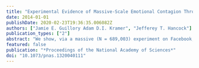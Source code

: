 ```yaml
---
title: "Experimental Evidence of Massive-Scale Emotional Contagion Through Social Networks"
date: 2014-01-01
publishDate: 2020-02-23T19:36:35.006082Z
authors: ["Jamie E. Guillory Adam D.I. Kramer", "Jefferey T. Hancock"]
publication_types: ["2"]
abstract: "We show, via a massive (N = 689,003) experiment on Facebook, that emotional states can be transferred to others via emotional contagion, leading people to experience the same emotions without their awareness. We provide experimental evidence that emotional contagion occurs without direct interaction between people (exposure to a friend expressing an emotion is sufficient), and in the complete absence of nonverbal cues.Emotional states can be transferred to others via emotional contagion, leading people to experience the same emotions without their awareness. Emotional contagion is well established in laboratory experiments, with people transferring positive and negative emotions to others. Data from a large real-world social network, collected over a 20-y period suggests that longer-lasting moods (e.g., depression, happiness) can be transferred through networks [Fowler JH, Christakis NA (2008) BMJ 337:a2338], although the results are controversial. In an experiment with people who use Facebook, we test whether emotional contagion occurs outside of in-person interaction between individuals by reducing the amount of emotional content in the News Feed. When positive expressions were reduced, people produced fewer positive posts and more negative posts; when negative expressions were reduced, the opposite pattern occurred. These results indicate that emotions expressed by others on Facebook influence our own emotions, constituting experimental evidence for massive-scale contagion via social networks. This work also suggests that, in contrast to prevailing assumptions, in-person interaction and nonverbal cues are not strictly necessary for emotional contagion, and that the observation of others' positive experiences constitutes a positive experience for people."
featured: false
publication: "*Proceedings of the National Academy of Sciences*"
doi: "10.1073/pnas.1320040111"
---
```


